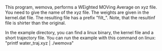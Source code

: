 This program, wemova, performs a WEighted MOVing Average on xyz
file. You need to give the name of the xyz file. The weights are
given in the kernel.dat file. The resulting file has a prefix
"filt_". Note, that the resultinf file is shirter than the
original.

In the example directory, you can find a linux binary, 
the kernel file and a short trajectory file. You can run 
the example with this command on linux:
"printf water_traj.xyz | ./wemova"

